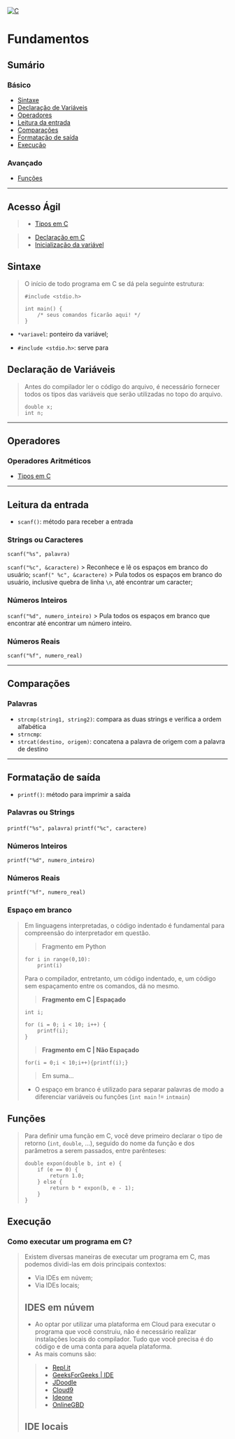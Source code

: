 [![C](https://img.shields.io/badge/c-%2300599C.svg?style=for-the-badge&logo=c&logoColor=white)]()

# Fundamentos

## Sumário

### Básico

- [Sintaxe](#sintaxe)
- [Declaração de Variáveis](#declaração-de-variáveis)
- [Operadores](#operadores)
- [Leitura da entrada](#leitura-da-entrada)
- [Comparações](#comparações)
- [Formatação de saída](#formatação-de-saída)
- [Execução](#como-executar-um-programa-em-c)

### Avançado

- [Funções](#funções)
--- 

## Acesso Ágil

> - [Tipos em C](https://www.inf.pucrs.br/~pinho/LaproI/IntroC/IntroC.htm#:~:text=c%20recebe%2011-,Tipos%20de%20Vari%C3%A1veis,-Todas%20as%20vari%C3%A1veis)

> - [Declaração em C](https://www.inf.pucrs.br/~pinho/LaproI/IntroC/IntroC.htm#:~:text=Declara%C3%A7%C3%A3o%20de%20Vari%C3%A1veis)
> - [Inicialização da variável](https://www.inf.pucrs.br/~pinho/LaproI/IntroC/IntroC.htm#:~:text=Inicializa%C3%A7%C3%A3o%20de%20Vari%C3%A1veis%20na%20Declara%C3%A7%C3%A3o)
>



## Sintaxe 
>
> O início de todo programa em C se dá pela seguinte estrutura: 
>
>     #include <stdio.h>
> 
>     int main() {
>         /* seus comandos ficarão aqui! */
>     }
> 
- `*variavel`: ponteiro da variável;

- `#include <stdio.h>`: serve para 


## Declaração de Variáveis
>
> Antes do compilador ler o código do arquivo, é necessário fornecer todos os tipos das variáveis que serão utilizadas no topo do arquivo.
> 
>     double x;
>     int n;
> 

---

## Operadores

### Operadores Aritméticos

- [Tipos em C](https://www.inf.pucrs.br/~pinho/LaproI/IntroC/IntroC.htm#:~:text=c%20recebe%2011-,Tipos%20de%20Vari%C3%A1veis,-Todas%20as%20vari%C3%A1veis)



---

## Leitura da entrada

- `scanf()`: método para receber a entrada

### Strings ou Caracteres
`scanf("%s", palavra)`

`scanf("%c", &caractere)`
    > Reconhece e lê os espaços em branco do usuário;
`scanf(" %c", &caractere)`
    > Pula todos os espaços em branco do usuário, inclusive quebra de linha `\n`, até encontrar um caracter;

### Números Inteiros
`scanf("%d", numero_inteiro)`
    > Pula todos os espaços em branco que encontrar até encontrar um número inteiro.

### Números Reais
`scanf("%f", numero_real)`

---

## Comparações 

### Palavras

- `strcmp(string1, string2)`: compara as duas strings e verifica a ordem alfabética  
- `strncmp`:
- `strcat(destino, origem)`: concatena a palavra de origem com a palavra de destino


---

## Formatação de saída

- `printf()`: método para imprimir a saída

### Palavras ou Strings
`printf("%s", palavra)`
`printf("%c", caractere)`

### Números Inteiros
`printf("%d", numero_inteiro)`

### Números Reais
`printf("%f", numero_real)`


### Espaço em branco
>
> Em linguagens interpretadas, o código indentado é fundamental para compreensão do interpretador em questão. 
>
> > Fragmento em Python
>
>     for i in range(0,10):
>         print(i)
>
> Para o compilador, entretanto, um código indentado, e, um código sem espaçamento entre os comandos, dá no mesmo.
> > **Fragmento em C | Espaçado**
> 
>     int i;
> 
>     for (i = 0; i < 10; i++) {
>         printf(i);
>     }
>
> > **Fragmento em C | Não Espaçado**
>
>     for(i = 0;i < 10;i++){printf(i);}
> 
> > Em suma...
> 
> - O espaço em branco é utilizado para separar palavras de modo a diferenciar variáveis ou funções (`int main` != `intmain`) 


## Funções
>
> Para definir uma função em C, você deve primeiro declarar o tipo de retorno (`int`, `double`, ...), seguido do nome da função e dos parâmetros a serem passados, entre parênteses:
>
>     double expon(double b, int e) {
>         if (e == 0) {
>             return 1.0;
>         } else {
>             return b * expon(b, e - 1);
>         }
>     }
> 

## Execução 

### Como executar um programa em C?
> 
> Existem diversas maneiras de executar um programa em C, mas podemos dividi-las em dois principais contextos:
> 
> - Via IDEs em núvem;
> - Via IDEs locais;
> 
> ## IDES em núvem
>
> - Ao optar por utilizar uma plataforma em Cloud para executar o programa que você construiu, não é necessário realizar instalações locais do compilador. Tudo que você precisa é do código e de uma conta para aquela plataforma.
> - As mais comuns são:
> > - [Repl.it](https://replit.com/~)
> > - [GeeksForGeeks | IDE](https://ide.geeksforgeeks.org/)
> > - [JDoodle](https://www.jdoodle.com/c-online-compiler/)
> > - [Cloud9]() 
> > - [Ideone](https://www.ideone.com/)
> > - [OnlineGBD](https://www.onlinegdb.com/)
> 
> ## IDE locais
> 
> 